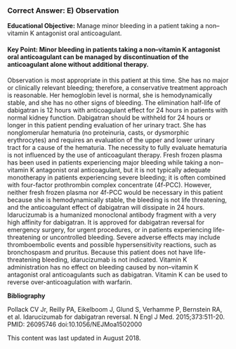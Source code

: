 
### Correct Answer: E) Observation 

**Educational Objective:** Manage minor bleeding in a patient taking a non–vitamin K antagonist oral anticoagulant.

#### **Key Point:** Minor bleeding in patients taking a non–vitamin K antagonist oral anticoagulant can be managed by discontinuation of the anticoagulant alone without additional therapy.

Observation is most appropriate in this patient at this time. She has no major or clinically relevant bleeding; therefore, a conservative treatment approach is reasonable. Her hemoglobin level is normal, she is hemodynamically stable, and she has no other signs of bleeding. The elimination half-life of dabigatran is 12 hours with anticoagulant effect for 24 hours in patients with normal kidney function. Dabigatran should be withheld for 24 hours or longer in this patient pending evaluation of her urinary tract. She has nonglomerular hematuria (no proteinuria, casts, or dysmorphic erythrocytes) and requires an evaluation of the upper and lower urinary tract for a cause of the hematuria. The necessity to fully evaluate hematuria is not influenced by the use of anticoagulant therapy.
Fresh frozen plasma has been used in patients experiencing major bleeding while taking a non–vitamin K antagonist oral anticoagulant, but it is not typically adequate monotherapy in patients experiencing severe bleeding; it is often combined with four-factor prothrombin complex concentrate (4f-PCC). However, neither fresh frozen plasma nor 4f-PCC would be necessary in this patient because she is hemodynamically stable, the bleeding is not life threatening, and the anticoagulant effect of dabigatran will dissipate in 24 hours.
Idarucizumab is a humanized monoclonal antibody fragment with a very high affinity for dabigatran. It is approved for dabigatran reversal for emergency surgery, for urgent procedures, or in patients experiencing life-threatening or uncontrolled bleeding. Severe adverse effects may include thromboembolic events and possible hypersensitivity reactions, such as bronchospasm and pruritus. Because this patient does not have life-threatening bleeding, idarucizumab is not indicated.
Vitamin K administration has no effect on bleeding caused by non–vitamin K antagonist oral anticoagulants such as dabigatran. Vitamin K can be used to reverse over-anticoagulation with warfarin.

**Bibliography**

Pollack CV Jr, Reilly PA, Eikelboom J, Glund S, Verhamme P, Bernstein RA, et al. Idarucizumab for dabigatran reversal. N Engl J Med. 2015;373:511-20. PMID: 26095746 doi:10.1056/NEJMoa1502000

This content was last updated in August 2018.